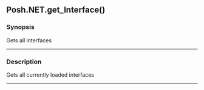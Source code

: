Posh.NET.get_Interface()
------------------------

### Synopsis
Gets all interfaces

---

### Description

Gets all currently loaded interfaces

---
